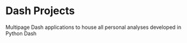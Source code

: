 # Dash Projects
Multipage Dash applications to house all personal analyses developed in Python Dash 
